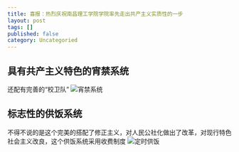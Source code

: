 ```yaml
---
title: 喜报：热烈庆祝南昌理工学院学院率先走出共产主义实质性的一步
layout: post
tags: []
published: false
category: Uncategoried
---
```

 ## 具有共产主义特色的宵禁系统 

还配有完善的“校卫队”
![宵禁系统](https://github.com/dongqiceo/dongqiceo.github.io/blob/master/images/TIM%E5%9B%BE%E7%89%8720181123183423.jpg?raw=true "宵禁系统")
 ## 标志性的供饭系统 

不得不说的是这个完美的搭配了修正主义，对人民公社化做出了改革，对现行特色社会主义改良，这个供饭系统采用收费制度
![定时供饭](https://github.com/dongqiceo/dongqiceo.github.io/blob/master/images/TIM%E5%9B%BE%E7%89%8720181123183439.jpg?raw=true "定时供饭")